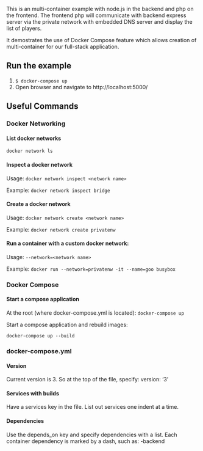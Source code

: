 This is an multi-container example with node.js in the backend and php on the frontend. The frontend php will communicate with backend express server via the private network with embedded DNS server and display the list of players.

It demostrates the use of Docker Compose feature which allows creation of multi-container for our full-stack application.

## Run the example

1. `$ docker-compose up`
2. Open browser and navigate to http://localhost:5000/ 


## Useful Commands

### Docker Networking

#### List docker networks

`docker network ls`

#### Inspect a docker network

Usage: `docker network inspect <network name>`

Example: `docker network inspect bridge`

#### Create a docker network

Usage: `docker network create <network name>`

Example: `docker network create privatenw`

#### Run a container with a custom docker network:

Usage: `--network=<network name>`

Example: `docker run --network=privatenw -it --name=goo busybox`

### Docker Compose

#### Start a compose application

At the root (where docker-compose.yml is located): `docker-compose up`

Start a compose application and rebuild images:

`docker-compose up --build`

### docker-compose.yml

#### Version

Current version is 3. So at the top of the file, specify: version: ‘3’

#### Services with builds

Have a services key in the file. List out services one indent at a time.

#### Dependencies

Use the depends_on key and specify dependencies with a list. Each container dependency is marked by a dash, such as: -backend